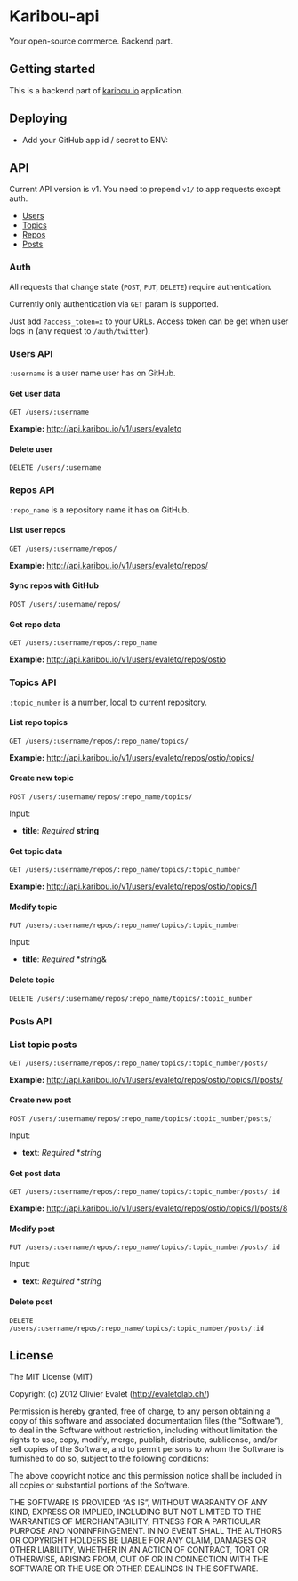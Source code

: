 # Karibou-api
Your open-source commerce. Backend part.

## Getting started
This is a backend part of [karibou.io](http://karibou.io/) application.


## Deploying
* Add your GitHub app id / secret to ENV:



## API
Current API version is v1. You need to prepend `v1/` to app requests except auth.

* [Users](#users-api)
* [Topics](#repos-api)
* [Repos](#topics-api)
* [Posts](#posts-api)

### Auth
All requests that change state (`POST`, `PUT`, `DELETE`) require authentication.

Currently only authentication via `GET` param is supported.

Just add `?access_token=x` to your URLs. Access token can be get when user
logs in (any request to `/auth/twitter`).

### Users API
`:username` is a user name user has on GitHub.

#### Get user data
`GET /users/:username`

**Example:** http://api.karibou.io/v1/users/evaleto

#### Delete user
`DELETE /users/:username`

### Repos API
`:repo_name` is a repository name it has on GitHub.

#### List user repos
`GET /users/:username/repos/`

**Example:** http://api.karibou.io/v1/users/evaleto/repos/

#### Sync repos with GitHub
`POST /users/:username/repos/`

#### Get repo data
`GET /users/:username/repos/:repo_name`

**Example:** http://api.karibou.io/v1/users/evaleto/repos/ostio

### Topics API
`:topic_number` is a number, local to current repository.

#### List repo topics
`GET /users/:username/repos/:repo_name/topics/`

**Example:** http://api.karibou.io/v1/users/evaleto/repos/ostio/topics/

#### Create new topic
`POST /users/:username/repos/:repo_name/topics/`

Input:

* **title**: *Required* **string**

#### Get topic data
`GET /users/:username/repos/:repo_name/topics/:topic_number`

**Example:** http://api.karibou.io/v1/users/evaleto/repos/ostio/topics/1

#### Modify topic
`PUT /users/:username/repos/:repo_name/topics/:topic_number`

Input:

* **title**: *Required* **string*&

#### Delete topic
`DELETE /users/:username/repos/:repo_name/topics/:topic_number`

### Posts API
### List topic posts
`GET /users/:username/repos/:repo_name/topics/:topic_number/posts/`

**Example:** http://api.karibou.io/v1/users/evaleto/repos/ostio/topics/1/posts/

#### Create new post
`POST /users/:username/repos/:repo_name/topics/:topic_number/posts/`

Input:

* **text**: *Required* **string*

#### Get post data
`GET /users/:username/repos/:repo_name/topics/:topic_number/posts/:id`

**Example:** http://api.karibou.io/v1/users/evaleto/repos/ostio/topics/1/posts/8

#### Modify post
`PUT /users/:username/repos/:repo_name/topics/:topic_number/posts/:id`

Input:

* **text**: *Required* **string*

#### Delete post
`DELETE /users/:username/repos/:repo_name/topics/:topic_number/posts/:id`

## License
The MIT License (MIT)

Copyright (c) 2012 Olivier Evalet (http://evaletolab.ch/)

Permission is hereby granted, free of charge, to any person obtaining a copy
of this software and associated documentation files (the “Software”), to deal
in the Software without restriction, including without limitation the rights
to use, copy, modify, merge, publish, distribute, sublicense, and/or sell
copies of the Software, and to permit persons to whom the Software is
furnished to do so, subject to the following conditions:

The above copyright notice and this permission notice shall be included in
all copies or substantial portions of the Software.

THE SOFTWARE IS PROVIDED “AS IS”, WITHOUT WARRANTY OF ANY KIND, EXPRESS OR
IMPLIED, INCLUDING BUT NOT LIMITED TO THE WARRANTIES OF MERCHANTABILITY,
FITNESS FOR A PARTICULAR PURPOSE AND NONINFRINGEMENT. IN NO EVENT SHALL THE
AUTHORS OR COPYRIGHT HOLDERS BE LIABLE FOR ANY CLAIM, DAMAGES OR OTHER
LIABILITY, WHETHER IN AN ACTION OF CONTRACT, TORT OR OTHERWISE, ARISING FROM,
OUT OF OR IN CONNECTION WITH THE SOFTWARE OR THE USE OR OTHER DEALINGS IN
THE SOFTWARE.
